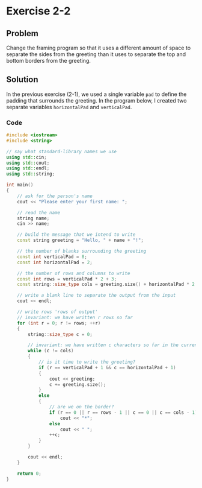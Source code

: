 # Exercise 2-2

## Problem
Change the framing program so that it uses a different amount of space to separate the sides from the greeting than it uses to separate the top and bottom borders from the greeting.

## Solution
In the previous exercise (2-1), we used a single variable `pad` to define the padding that surrounds the greeting. In the program below, I created two separate variables `horizontalPad` and `verticalPad`.
### Code
```Cpp
#include <iostream>
#include <string>

// say what standard-library names we use
using std::cin;
using std::cout;
using std::endl;
using std::string;

int main()
{
	// ask for the person's name
	cout << "Please enter your first name: ";

	// read the name
	string name;
	cin >> name;

	// build the message that we intend to write
	const string greeting = "Hello, " + name + "!";

	// the number of blanks surrounding the greeting
	const int verticalPad = 8; 
	const int horizontalPad = 2;

	// the number of rows and columns to write
	const int rows = verticalPad * 2 + 3;
	const string::size_type cols = greeting.size() + horizontalPad * 2 + 2;

	// write a blank line to separate the output from the input
	cout << endl;

	// write rows 'rows of output'
	// invariant: we have written r rows so far
	for (int r = 0; r != rows; ++r)
	{
		string::size_type c = 0;

		// invariant: we have written c characters so far in the current row
		while (c != cols)
		{
			// is it time to write the greeting?
			if (r == verticalPad + 1 && c == horizontalPad + 1)
			{
				cout << greeting;
				c += greeting.size();
			}
			else 
			{
				// are we on the border?
				if (r == 0 || r == rows - 1 || c == 0 || c == cols - 1)
					cout << "*";
				else 
					cout << " ";
				++c;
			}
		}

		cout << endl;
	} 

	return 0;
}
```
